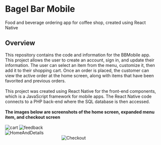 # Bagel Bar Mobile
Food and beverage ordering app for coffee shop, created using React Native<br/>
## Overview
This repository contains the code and information for the BBMobile app. This project allows the user to create an account, sign in, and update their information. The user can select an item from the menu, customize it, then add it to their shopping cart. Once an order is placed, the customer can view the active order at the home screen, along with items that have been favorited and previous orders.<br/>
<br/>
This project was created using React Native for the front-end components, which is a JavaScript framework for mobile apps. The React Native code connects to a PHP back-end where the SQL database is then accessed.<br/>
<br/>
**The images below are screenshots of the home screen, expanded menu item, and checkout screen**<br/>
<br/>
![cart](https://johndan2354.github.io/BBMobileImages/cartScreen.png) ![feedback](https://johndan2354.github.io/BBMobileImages/feedback.png)<br/>
![HomeAndDetails](https://johndan2354.github.io/BBMobileImages/HomeAndDetails.PNG)<br/>
&nbsp; &nbsp; &nbsp; &nbsp; &nbsp; &nbsp; &nbsp; &nbsp; &nbsp; &nbsp; &nbsp; &nbsp; &nbsp; &nbsp; &nbsp; &nbsp; &nbsp; &nbsp; &nbsp; &nbsp; &nbsp; &nbsp; &nbsp; &nbsp;![Checkout](https://johndan2354.github.io/BBMobileImages/CheckoutBack.PNG)
